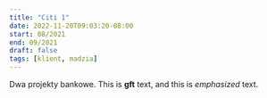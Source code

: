 ```yaml
---
title: "Citi 1"
date: 2022-11-20T09:03:20-08:00
start: 08/2021
end: 09/2021
draft: false
tags: [klient, madzia]
---
```


Dwa projekty bankowe.
This is **gft** text, and this is *emphasized* text.